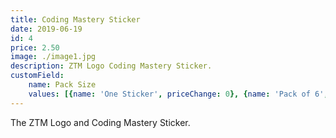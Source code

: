```yaml
---
title: Coding Mastery Sticker
date: 2019-06-19
id: 4
price: 2.50
image: ./image1.jpg
description: ZTM Logo Coding Mastery Sticker.
customField: 
    name: Pack Size
    values: [{name: 'One Sticker', priceChange: 0}, {name: 'Pack of 6', priceChange: -1.00}, {name: 'Pack of 12', priceChange: 28.50}]
---
```


The ZTM Logo and Coding Mastery Sticker.

